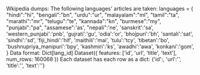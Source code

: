 Wkipedia dumps:
The following languages' articles are taken:
languages = { "hindi":"hi",
             "bengali":"bn",
             "urdu":"ur",
             "malayalam":"ml",
             "tamil":"ta",
             "marathi":"mr",
             "telugu":"te",
             "kannada":"kn",
             "burmese":"my",
             "punjabi":"pa",
             "assamese":'as',
             "nepali":'ne',
             'sanskrit':'sa',
             'western_punjabi':'pnb',
             'gujrati':'gu',
             'odia':'or',
             'bhojpuri':'bh',
             'santali':'sat',
             'sindhi':'sd',
             'fiji_hindi':'hif',
             'maithili':'mai',
             'tulu':'tcy',
             'tibetan':'bo',
             'bushnupriya_manipuri':'bpy',
             'kashmiri':'ks',
             'awadhi':'awa',
             'konkani':'gom',
             }
Data format:
    Dict[lang_id]
        Dataset({
            features: ['id', 'url', 'title', 'text'],
            num_rows: 160068
        })
            Each dataset has each row as a dict:
                {'id':, 'url':'', 'title':'', 'text':''}